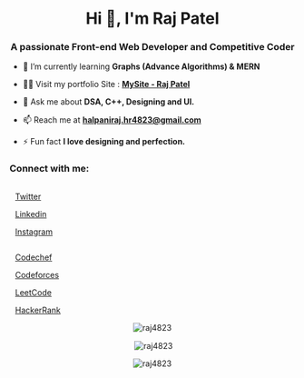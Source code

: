 <h1 align="center">Hi 👋, I'm Raj Patel</h1>
<h3 align="center">A passionate Front-end Web Developer and Competitive Coder</h3>

- 🌱 I’m currently learning **Graphs (Advance Algorithms) & MERN**

- 👨‍💻 Visit my portfolio Site : **[MySite - Raj Patel](https://raj4823.github.io/MySite/)**

- 💬 Ask me about **DSA, C++, Designing and UI.**

- 📫 Reach me at **halpaniraj.hr4823@gmail.com**

- ⚡ Fun fact **I love designing and perfection.**



<h3 align="left">Connect with me:</h3>

<p align="left" style="display:flex;">

<a href="https://twitter.com/rajpatel_4" style="margin:10px;" target="blank"> Twitter</a>

<a href="https://linkedin.com/in/raj-4823" style="margin:10px;" target="blank"> Linkedin </a>

<a href="https://instagram.com/raj_4" style="margin:10px;" target="blank"> Instagram</a>
</p>

<p align="left" style="display:flex; ">

<a href="https://www.codechef.com/users/the_247" style="margin:10px;" target="blank"> Codechef</a>

<a href="https://codeforces.com/profile/raj_4" style="margin:10px;" target="blank"> Codeforces</a>

<a href="https://www.leetcode.com/the_247" style="margin:10px;" target="blank"> LeetCode </a>

<a href="https://www.hackerrank.com/raj_4823" style="margin:10px;" target="blank"> HackerRank</a>  

</p>


<p align="center"><img align="center" src="https://github-readme-stats.vercel.app/api/top-langs?username=raj4823&show_icons=true&theme=dracula&locale=en&layout=compact" alt="raj4823" /></p>

<p align="center">&nbsp;<img align="center" src="https://github-readme-stats.vercel.app/api?username=raj4823&show_icons=true&theme=dracula&locale=en" alt="raj4823" /></p>

<p align="center"><img align="center" src="https://github-readme-streak-stats.herokuapp.com/?user=raj4823&theme=dark" alt="raj4823" /></p>
